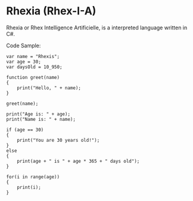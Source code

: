 # Rhexia (Rhex-I-A)

Rhexia or Rhex Intelligence Artificielle, is a interpreted language written in C#.

Code Sample:
```
var name = "Rhexis";
var age = 30;
var daysOld = 10_950;

function greet(name)
{
    print("Hello, " + name);
}

greet(name);

print("Age is: " + age);
print("Name is: " + name);

if (age == 30)
{
    print("You are 30 years old!");
}
else
{
    print(age + " is " + age * 365 + " days old");
}

for(i in range(age))
{
    print(i);
}
```